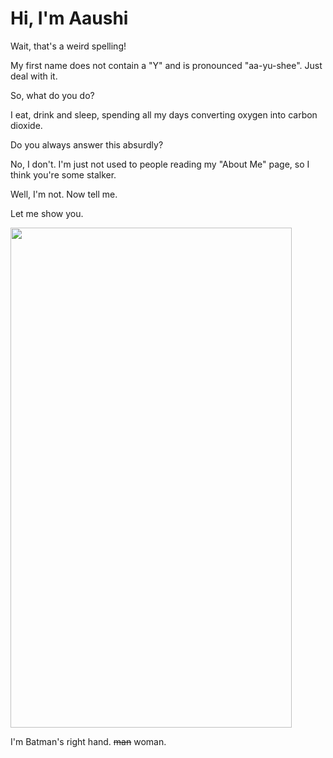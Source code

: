 <html>

<head>
	<title> About Me </title>
	<link href="about-me/csstoind" type="text/css" rel="stylesheet">
	
</head>

<body>
	<h1> Hi, I'm Aaushi </h1>
<div class = "batman">
<p class = "bighead"> Wait, that's a weird spelling! </p>
<p>  My first name does not contain a "Y" and is pronounced "aa-yu-shee". Just deal with it. </p>

<p class = "bighead">So, what do you do? </p>
<p> I eat, drink and sleep, spending all my days converting oxygen into carbon dioxide. </p>

<p class = "bighead"> Do you always answer this absurdly? </p>
<p> No, I don't. I'm just not used to people reading my "About Me" page, so I think you're some stalker. </p>

<p class = "bighead"> Well, I'm not. Now tell me. </p>
<p> Let me show you. </p>

<img src ="https://goo.gl/photos/QVc8Hyw9nbgTrwbM9" width = 450px height = 800px>
<p id = "batwoman"> I'm Batman's right hand. <strike>man</strike> woman. </p>
</div>

</body>



</html>
